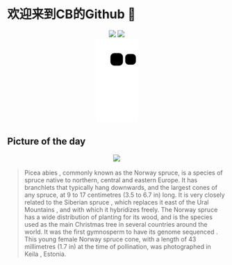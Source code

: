 
# 欢迎来到CB的Github 👋

<div align="center">
  <img height="137px" src="https://github-readme-stats.vercel.app/api?username=SuperCB&show_icons=true&theme=radical" />
  <img height="137px" src="https://github-readme-stats.vercel.app/api/top-langs/?username=SuperCB&hide_title=true&hide_border=true&layout=compact&langs_count=6&text_color=000&icon_color=fff" />
</div>


<div align="center">
    <img src="./contribution-snake/github-contribution-grid-snake.svg" />
</div>



## Picture of the day
<div align="center">
  <img width=400px src="https://upload.wikimedia.org/wikipedia/commons/thumb/f/fb/Picea_abies_young_female_cone_-_Keila.jpg/450px-Picea_abies_young_female_cone_-_Keila.jpg" />
</div>

>Picea abies , commonly known as the Norway spruce, is a species of  spruce  native to northern, central and eastern Europe. It has  branchlets  that typically hang downwards, and the largest cones of any spruce, at 9 to 17 centimetres (3.5 to 6.7 in) long. It is very closely related to the  Siberian spruce , which replaces it east of the  Ural Mountains , and with which it hybridizes freely. The Norway spruce has a wide distribution of planting for its wood, and is the species used as the main  Christmas tree  in several countries around the world. It was the first  gymnosperm  to have its  genome sequenced . This young female Norway spruce cone, with a length of 43 millimetres (1.7 in) at the time of pollination, was photographed in  Keila , Estonia.


